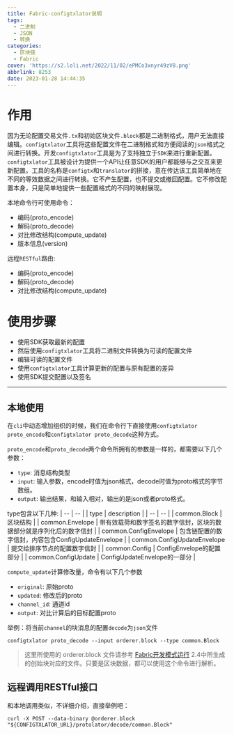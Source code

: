 ```yaml
---
title: Fabric-configtxlator说明
tags:
  - 二进制
  - JSON
  - 转换
categories:
  - 区块链
  - Fabric
cover: 'https://s2.loli.net/2022/11/02/ePMCo3xnyr49zV8.png'
abbrlink: 8253
date: 2023-01-28 14:44:35
---
```


# 作用
因为无论配置交易文件`.tx`和初始区块文件`.block`都是二进制格式，用户无法直接编辑。`configtxlator`工具将这些配置文件在二进制格式和方便阅读的`json`格式之间进行转换。开发`configtxlator`工具是为了支持独立于`SDK`来进行重新配置。`configtxlator`工具被设计为提供一个API让任意SDK的用户都能够与之交互来更新配置。工具的名称是`configtx`和`translator`的拼接，意在传达该工具简单地在不同的等效数据之间进行转换。它不产生配置，也不提交或撤回配置。它不修改配置本身，只是简单地提供一些配置格式的不同的映射展现。

本地命令行可使用命令：
- 编码(proto_encode)
- 解码(proto_decode)
- 对比修改结构(compute_update)
- 版本信息(version)

远程`RESTful`路由:
- 编码(proto_encode)
- 解码(proto_decode)
- 对比修改结构(compute_update)

# 使用步骤
- 使用SDK获取最新的配置
- 然后使用`configtxlator`工具将二进制文件转换为可读的配置文件
- 编辑可读的配置文件
- 使用`configtxlator`工具计算更新的配置与原有配置的差异
- 使用SDK提交配置以及签名
---
## 本地使用
在`cli`中动态增加组织的时候，我们在命令行下直接使用`configtxlator proto_encode`和`configtxlator proto_decode`这种方式。

`proto_encode`和`proto_decode`两个命令所拥有的参数是一样的，都需要以下几个参数：
- `type`: 消息结构类型
- `input`: 输入参数，encode时值为json格式，decode时值为proto格式的字节数组。
- `output`: 输出结果，和输入相对，输出的是json或者proto格式。

type包含以下几种:
| -- | -- |
| type |  description |
| -- | -- |
| common.Block | 区块结构 |
| common.Envelope | 带有效载荷和数字签名的数字信封，区块的数据部分就是序列化后的数字信封 |
| common.ConfigEnvelope | 包含链配置的数字信封，内容包含ConfigUpdateEnvelope |
| common.ConfigUpdateEnvelope | 提交给排序节点的配置数字信封 |
| common.Config | ConfigEnvelope的配置部分 |
| common.ConfigUpdate | ConfigUpdateEnvelope的一部分 |

`compute_update`计算修改量，命令有以下几个参数
- `original`: 原始proto
- `updated`: 修改后的proto
- `channel_id`: 通道id
- `output`: 对比计算后的目标配置proto

举例：将当前`channel`的块消息的配置`decode`为`json`文件
```shell
configtxlator proto_decode --input orderer.block --type common.Block
```
> 这里所使用的 orderer.block 文件请参考 [Fabric开发模式运行](http://www.blockchainof.com/2023/01/10/Fabric%E5%BC%80%E5%8F%91%E6%A8%A1%E5%BC%8F%E8%BF%90%E8%A1%8C/) 2.4中所生成的创始块对应的文件。只要是区块数据，都可以使用这个命令进行解析。

## 远程调用RESTful接口
和本地调用类似，不详细介绍，直接举例吧：
```shell
curl -X POST --data-binary @orderer.block "${CONFIGTXLATOR_URL}/protolator/decode/common.Block"
```